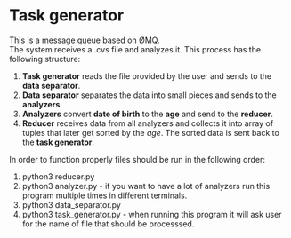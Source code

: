 # Task generator
This is a message queue based on ØMQ.   
The system receives a .cvs file and analyzes it. This process has the following structure:
1. __Task generator__ reads the file provided by the user and sends to the __data separator__.
1. __Data separator__ separates the data into small pieces and sends to the __analyzers__.
1. __Analyzers__ convert __date of birth__ to the __age__ and send to the __reducer__.
1. __Reducer__ receives data from all analyzers and collects it into array of tuples that later get sorted by the _age_. The sorted data is sent back to the __task generator__.


In order to function properly files should be run in the following order:
1. python3 reducer.py
1. python3 analyzer.py - if you want to have a lot of analyzers run this program multiple times in different terminals.
1. python3 data_separator.py
1. python3 task_generator.py - when running this program it will ask user for the name of file that should be processsed. 
